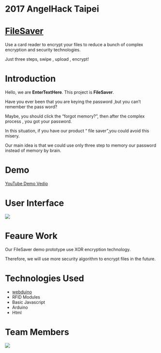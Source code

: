 # 2017 AngelHack Taipei

# [FileSaver](https://bin.webduino.io/sevon/1/edit?output)
Use a card reader to encrypt your files to reduce a bunch of complex encryption and security technologies.

Just three steps, swipe , upload , encrypt!

# Introduction
Hello, we are **EnterTextHere**. This project is **FileSaver**.

Have you ever been that you are keying the password ,but you can’t remember the pass word?

Maybe, you should click the “forgot memory?”, then after the complex process , you got your password.  

In this situation, if you have our product “ file saver”,you could avoid this misery.

Our main idea is that we could use only three step to memory our password instead of memory by brain.

# Demo

[YouTube Demo Vedio](https://www.youtube.com/watch?v=Yxo3898we7Q&feature=youtu.be)

# User Interface

![](https://i.imgur.com/nv7xyeS.png)

# Feaure Work
Our FileSaver demo prototype use XOR encryption technology.

Therefore, we will use more security algorithm to encrypt files in the future.

# Technologies Used
- [webduino](https://webduino.io/)
- RFID Modules 
- Basic Javascript 
- Arduino 
- Html 

# Team Members

![](https://i.imgur.com/FeNcHNl.png)

